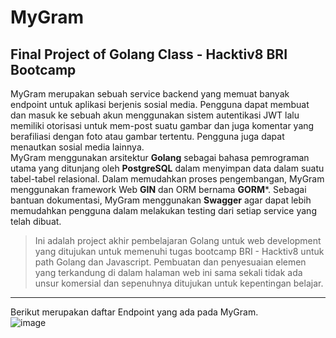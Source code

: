 # MyGram
## Final Project of Golang Class - Hacktiv8 BRI Bootcamp

MyGram merupakan sebuah service backend yang memuat banyak endpoint untuk aplikasi berjenis sosial media. Pengguna dapat membuat dan masuk ke sebuah akun menggunakan sistem autentikasi JWT lalu memiliki otorisasi untuk mem-post suatu gambar dan juga komentar yang berafiliasi dengan foto atau gambar tertentu. Pengguna juga dapat menautkan sosial media lainnya.\
MyGram menggunakan arsitektur **Golang** sebagai bahasa pemrograman utama yang ditunjang oleh **PostgreSQL** dalam menyimpan data dalam suatu tabel-tabel relasional. Dalam memudahkan proses pengembangan, MyGram menggunakan framework Web **GIN** dan ORM bernama **GORM***. Sebagai bantuan dokumentasi, MyGram menggunakan **Swagger** agar dapat lebih memudahkan pengguna dalam melakukan testing dari setiap service yang telah dibuat.

> Ini adalah project akhir pembelajaran Golang untuk web development yang ditujukan untuk memenuhi tugas bootcamp BRI - Hacktiv8 untuk path Golang dan Javascript. Pembuatan dan penyesuaian elemen yang terkandung di dalam halaman web ini sama sekali tidak ada unsur komersial dan sepenuhnya ditujukan untuk kepentingan belajar.

***

Berikut merupakan daftar Endpoint yang ada pada MyGram.\
![image](https://github.com/afintchtr/final-golang-mygram/assets/77919010/00022e4f-e4d9-4b1b-aec3-e91c70e7f6a2)

